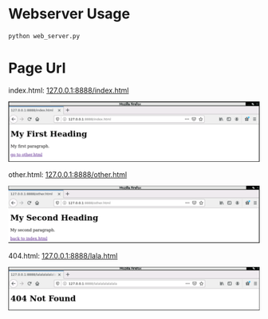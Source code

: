 # Webserver Usage

```python
python web_server.py
```

# Page Url

index.html: [127.0.0.1:8888/index.html](http://127.0.0.1:8888/index.html)

![alt text](https://github.com/johncreed/computer_network_hw1/blob/master/screenshots/p2a/web-server-index-page.png)

other.html: [127.0.0.1:8888/other.html](http:127.0.0.1:8888/other.html)

![alt text](https://github.com/johncreed/computer_network_hw1/blob/master/screenshots/p2a/web-server-other-page.png)

404.html: [127.0.0.1:8888/lala.html](http:127.0.0.1:8888/lala.html)

![alt text](https://github.com/johncreed/computer_network_hw1/blob/master/screenshots/p2a/web-server-404-page.png)
